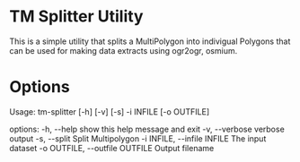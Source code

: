 # TM Splitter Utility

This is a simple utility that splits a MultiPolygon into indivigual
Polygons that can be used for making data extracts using ogr2ogr,
osmium.

# Options

Usage: tm-splitter [-h] [-v] [-s] -i INFILE [-o OUTFILE]

options:
  -h, --help                             show this help message and exit
  -v, --verbose                          verbose output
  -s, --split                            Split Multipolygon
  -i INFILE, --infile INFILE             The input dataset
  -o OUTFILE, --outfile OUTFILE          Output filename
